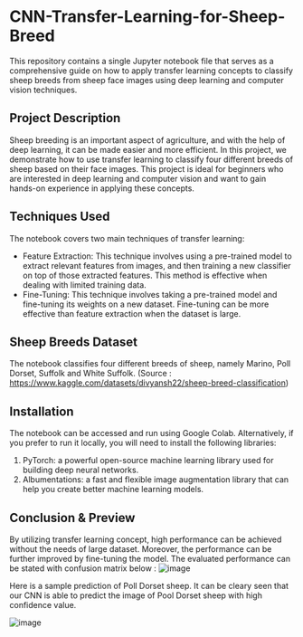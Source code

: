# CNN-Transfer-Learning-for-Sheep-Breed

This repository contains a single Jupyter notebook file that serves as a comprehensive guide on how to apply transfer learning concepts to classify sheep breeds from sheep face images using deep learning and computer vision techniques.

## Project Description
Sheep breeding is an important aspect of agriculture, and with the help of deep learning, it can be made easier and more efficient. In this project, we demonstrate how to use transfer learning to classify four different breeds of sheep based on their face images. This project is ideal for beginners who are interested in deep learning and computer vision and want to gain hands-on experience in applying these concepts.

## Techniques Used
The notebook covers two main techniques of transfer learning:

- Feature Extraction: This technique involves using a pre-trained model to extract relevant features from images, and then training a new classifier on top of those extracted features. This method is effective when dealing with limited training data.
- Fine-Tuning: This technique involves taking a pre-trained model and fine-tuning its weights on a new dataset. Fine-tuning can be more effective than feature extraction when the dataset is large.

## Sheep Breeds Dataset
The notebook classifies four different breeds of sheep, namely Marino, Poll Dorset, Suffolk and White Suffolk.
(Source : https://www.kaggle.com/datasets/divyansh22/sheep-breed-classification)

## Installation
The notebook can be accessed and run using Google Colab. Alternatively, if you prefer to run it locally, you will need to install the following libraries:

1. PyTorch: a powerful open-source machine learning library used for building deep neural networks.
2. Albumentations: a fast and flexible image augmentation library that can help you create better machine learning models.

## Conclusion & Preview

By utilizing transfer learning concept, high performance can be achieved without the needs of large dataset. Moreover, the performance can be further improved by fine-tuning the model. The evaluated performance can be stated with confusion matrix below : 
![image](https://user-images.githubusercontent.com/121663706/227727897-006d1cbe-4d7a-4fe8-b25c-8c3a3db68de9.png)

Here is a sample prediction of Poll Dorset sheep. It can be cleary seen that our CNN is able to predict the image of Pool Dorset sheep with high confidence value.

![image](https://user-images.githubusercontent.com/121663706/227727734-07117acc-49a6-4c0f-9555-f026efc118ad.png)

